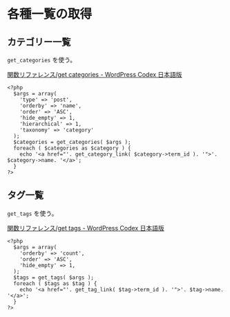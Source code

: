 # 各種一覧の取得

## カテゴリー一覧

`get_categories` を使う。

[関数リファレンス/get categories - WordPress Codex 日本語版](https://wpdocs.osdn.jp/関数リファレンス/get_categories)

    <?php
      $args = array(
      	'type' => 'post',
      	'orderby' => 'name',
      	'order' => 'ASC',
      	'hide_empty' => 1,
      	'hierarchical' => 1,
      	'taxonomy' => 'category'
      );
      $categories = get_categories( $args );
      foreach ( $categories as $category ) {
        echo '<a href="'. get_category_link( $category->term_id ). '">'. $category->name. '</a>';
      }
    ?>

## タグ一覧

`get_tags` を使う。

[関数リファレンス/get tags - WordPress Codex 日本語版](https://wpdocs.osdn.jp/関数リファレンス/get_tags)

    <?php
      $args = array(
        'orderby' => 'count',
        'order' => 'ASC',
        'hide_empty' => 1,
      );
      $tags = get_tags( $args );
      foreach ( $tags as $tag ) {
        echo '<a href="'. get_tag_link( $tag->term_id ). '">'. $tag->name. '</a>';
      }
    ?>
